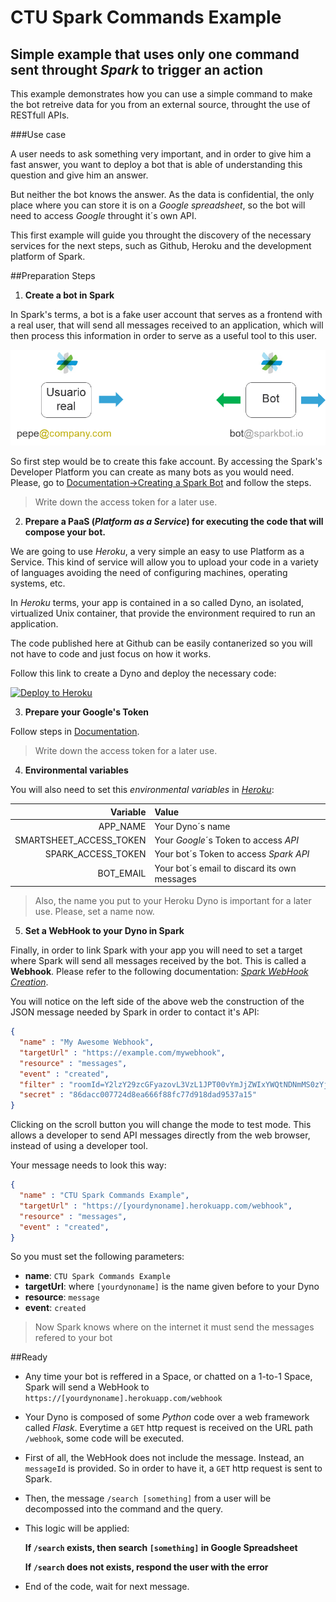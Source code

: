 # CTU Spark Commands Example

## Simple example that uses only one command sent throught *Spark* to trigger an action

This example demonstrates how you can use a simple command to make the bot retreive data for you from an external source, throught the use of RESTfull APIs.

###Use case

A user needs to ask something very important, and in order to give him a fast answer, you want to deploy a bot that is able of understanding this question and give him an answer.

But neither the bot knows the answer. As the data is confidential, the only place where you can store it is on a *Google spreadsheet*, so the bot will need to access *Google* throught it´s own API.

This first example will guide you throught the discovery of the necessary services for the next steps, such as Github, Heroku and the development platform of Spark.

##Preparation Steps

1. **Create a bot in Spark**

In Spark's terms, a bot is a fake user account that serves as a frontend with a real user, that will send all messages received to an application, which will then process this information in order to serve as a useful tool to this user.

![Flow](docs/images/Flow.png)

So first step would be to create this fake account. By accessing the Spark's Developer Platform you can create as many bots as you would need. Please, go to [Documentation->Creating a Spark Bot](https://developer.ciscospark.com/bots.html#creating-a-spark-bot-account "Create Bot and Generate Access Token") and follow the steps.

 > Write down the access token for a later use.

2. **Prepare a PaaS (*Platform as a Service*) for executing the code that will compose your bot.**

We are going to use *Heroku*, a very simple an easy to use Platform as a Service. This kind of service will allow you to upload your code in a variety of languages avoiding the need of configuring machines, operating systems, etc.

In *Heroku* terms, your app is contained in a so called Dyno, an isolated, virtualized Unix container, that provide the environment required to run an application.

The code published here at Github can be easily contanerized so you will not have to code and just focus on how it works.

Follow this link to create a Dyno and deploy the necessary code:

[![Deploy to Heroku](https://www.herokucdn.com/deploy/button.svg)](https://heroku.com/deploy)

3. **Prepare your Google's Token**

Follow steps in [Documentation](http://smartsheet-platform.github.io/api-docs/#generating-access-token "Generate Access Token").

> Write down the access token for a later use.

4. **Environmental variables**

You will also need to set this *environmental variables* in [*Heroku*](https://devcenter.heroku.com/articles/config-vars#setting-up-config-vars-for-a-deployed-application "Set Env variables"):

|                Variable | Value                                                            |
|------------------------:|:-----------------------------------------------------------------|
|                APP_NAME | Your Dyno´s name                                                  |
| SMARTSHEET_ACCESS_TOKEN | Your *Google*´s Token to access *API*                        |
|      SPARK_ACCESS_TOKEN | Your bot´s Token to access *Spark* *API*                         |
|               BOT_EMAIL | Your bot´s email to discard its own messages                     |

> Also, the name you put to your Heroku Dyno is important for a later use. Please, set a name now.

5. **Set a WebHook to your Dyno in Spark**

Finally, in order to link Spark with your app you will need to set a target where Spark will send all messages received by the bot. This is called a **Webhook**. Please refer to the following documentation:
 [*Spark WebHook Creation*](https://developer.ciscospark.com/endpoint-webhooks-post.html "Create an Spark Webhook").

You will notice on the left side of the above web the construction of the JSON message needed by Spark in order to contact it's API:

```JSON
{
  "name" : "My Awesome Webhook",
  "targetUrl" : "https://example.com/mywebhook",
  "resource" : "messages",
  "event" : "created",
  "filter" : "roomId=Y2lzY29zcGFyazovL3VzL1JPT00vYmJjZWIxYWQtNDNmMS0zYjU4LTkxNDctZjE0YmIwYzRkMTU0",
  "secret" : "86dacc007724d8ea666f88fc77d918dad9537a15"
}
```
Clicking on the scroll button you will change the mode to test mode. This allows a developer to send API messages directly from the web browser, instead of using a developer tool.

Your message needs to look this way:
```JSON
{
  "name" : "CTU Spark Commands Example",
  "targetUrl" : "https://[yourdynoname].herokuapp.com/webhook",
  "resource" : "messages",
  "event" : "created",
}
```
So you must set the following parameters:
+ **name**: `CTU Spark Commands Example`
+ **targetUrl**: where `[yourdynoname]` is the name given before to your Dyno
+ **resource**: `message`
+ **event**: `created`

> Now Spark knows where on the internet it must send the messages refered to your bot

##Ready

+ Any time your bot is reffered in a Space, or chatted on a 1-to-1 Space, Spark will send a WebHook to `https://[yourdynoname].herokuapp.com/webhook`
+ Your Dyno is composed of some *Python* code over a web framework called *Flask*. Everytime a `GET` http request is received on the URL path `/webhook`, some code will be executed.
+ First of all, the WebHook does not include the message. Instead, an `messageId` is provided. So in order to have it, a `GET` http request is sent to Spark.
+ Then, the message `/search [something]` from a user will be decompossed into the command and the query.
+ This logic will be applied:

    **If `/search` exists, then search `[something]` in Google Spreadsheet**

    **If `/search` does not exists, respond the user with the error**

+ End of the code, wait for next message.
